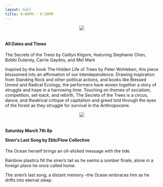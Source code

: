 ```yaml
---
layout: null
title: 8:00PM - 9:30PM
---
```

<div style="text-align: center;"><img src="{{ 'img/secretofthetrees.jpeg' | absolute_url }}"></div>
<br>
<h4>All Dates and Times</h4>

The Secrets of the Trees by Caitlyn Kilgore, featuring Stephanie Chen, Bobbi Dulaney, Carrie Gaydos, and Mel Mark

Inspired by the book The Hidden Life of Trees by Peter Wohleben, this piece blossomed into an affirmation of our interdependence. Drawing inspiration from Standing Rock and other political actions, and books like Blessed Unrest and Radical Ecology, the performers have woven together a story of struggle and hope in a harrowing time. Touching on themes of socialism, competition, set-back, and rebirth, The Secrets of the Trees is a circus, dance, and theatrical critique of capitalism and greed told through the eyes of the forest as they struggle for survival in the Anthropocene.

<div style="text-align: center;"><img src="{{ 'img/sirensong.jpeg' | absolute_url }}"></div>
<br>
<h4>Saturday March 7th 8p

Siren's Last Song by Ebb/Flow Collective</h4>

The Ocean herself brings an oil-slicked message with the tide.

Rainbow plastics fill the siren’s tail as he swims a somber finale, alone in a foreign place he once called home.

The siren’s last song, a distant memory –the Ocean embraces him as he drifts into eternal sleep.
